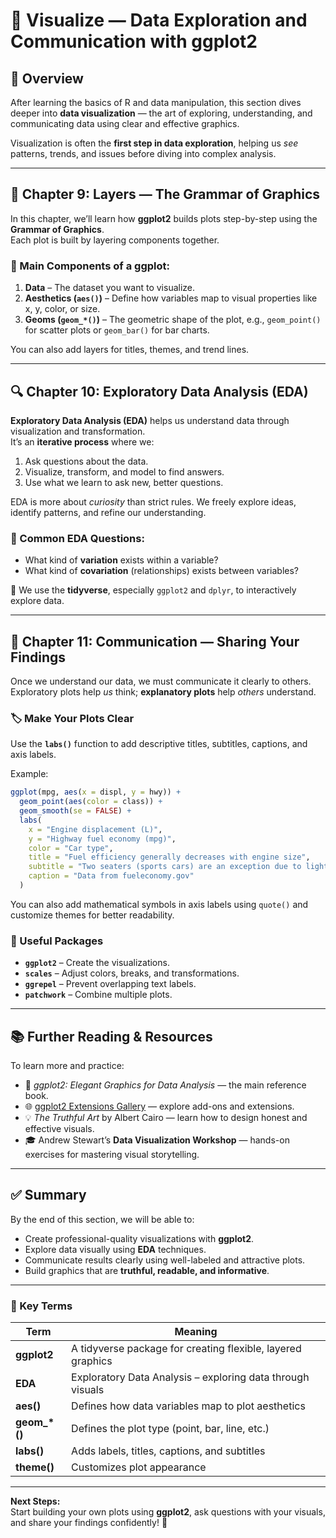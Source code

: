# 🎨 Visualize — Data Exploration and Communication with ggplot2

## 🧭 Overview

After learning the basics of R and data manipulation, this section dives deeper into **data visualization** — the art of exploring, understanding, and communicating data using clear and effective graphics.

Visualization is often the **first step in data exploration**, helping us *see* patterns, trends, and issues before diving into complex analysis.

---

## 🧱 Chapter 9: Layers — The Grammar of Graphics

In this chapter, we’ll learn how **ggplot2** builds plots step-by-step using the **Grammar of Graphics**.  
Each plot is built by layering components together.

### 🧩 Main Components of a ggplot:

1. **Data** – The dataset you want to visualize.  
2. **Aesthetics (`aes()`)** – Define how variables map to visual properties like x, y, color, or size.  
3. **Geoms (`geom_*()`)** – The geometric shape of the plot, e.g., `geom_point()` for scatter plots or `geom_bar()` for bar charts.

You can also add layers for titles, themes, and trend lines.

---

## 🔍 Chapter 10: Exploratory Data Analysis (EDA)

**Exploratory Data Analysis (EDA)** helps us understand data through visualization and transformation.  
It’s an **iterative process** where we:
1. Ask questions about the data.  
2. Visualize, transform, and model to find answers.  
3. Use what we learn to ask new, better questions.

EDA is more about *curiosity* than strict rules. We freely explore ideas, identify patterns, and refine our understanding.

### 🧠 Common EDA Questions:
- What kind of **variation** exists within a variable?  
- What kind of **covariation** (relationships) exists between variables?

📘 We use the **tidyverse**, especially `ggplot2` and `dplyr`, to interactively explore data.

---

## 💬 Chapter 11: Communication — Sharing Your Findings

Once we understand our data, we must communicate it clearly to others.  
Exploratory plots help *us* think; **explanatory plots** help *others* understand.

### 🏷️ Make Your Plots Clear
Use the **`labs()`** function to add descriptive titles, subtitles, captions, and axis labels.

Example:
```r
ggplot(mpg, aes(x = displ, y = hwy)) +
  geom_point(aes(color = class)) +
  geom_smooth(se = FALSE) +
  labs(
    x = "Engine displacement (L)",
    y = "Highway fuel economy (mpg)",
    color = "Car type",
    title = "Fuel efficiency generally decreases with engine size",
    subtitle = "Two seaters (sports cars) are an exception due to light weight",
    caption = "Data from fueleconomy.gov"
  )
```

You can also add mathematical symbols in axis labels using `quote()` and customize themes for better readability.

### 🧰 Useful Packages
- **`ggplot2`** – Create the visualizations.  
- **`scales`** – Adjust colors, breaks, and transformations.  
- **`ggrepel`** – Prevent overlapping text labels.  
- **`patchwork`** – Combine multiple plots.

---

## 📚 Further Reading & Resources

To learn more and practice:
- 📖 *ggplot2: Elegant Graphics for Data Analysis* — the main reference book.  
- 🌐 [ggplot2 Extensions Gallery](https://exts.ggplot2.tidyverse.org/gallery/) — explore add-ons and extensions.  
- 💡 *The Truthful Art* by Albert Cairo — learn how to design honest and effective visuals.  
- 🎓 Andrew Stewart’s **Data Visualization Workshop** — hands-on exercises for mastering visual storytelling.

---

## ✅ Summary

By the end of this section, we will be able to:
- Create professional-quality visualizations with **ggplot2**.  
- Explore data visually using **EDA** techniques.  
- Communicate results clearly using well-labeled and attractive plots.  
- Build graphics that are **truthful, readable, and informative**.

---

### 🧠 Key Terms

| Term | Meaning |
|------|----------|
| **ggplot2** | A tidyverse package for creating flexible, layered graphics |
| **EDA** | Exploratory Data Analysis – exploring data through visuals |
| **aes()** | Defines how data variables map to plot aesthetics |
| **geom_*()** | Defines the plot type (point, bar, line, etc.) |
| **labs()** | Adds labels, titles, captions, and subtitles |
| **theme()** | Customizes plot appearance |

---

**Next Steps:**  
Start building your own plots using **ggplot2**, ask questions with your visuals, and share your findings confidently! 🚀

